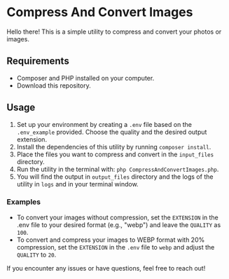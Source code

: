 # Compress And Convert Images
Hello there! This is a simple utility to compress and convert your photos or images.

## Requirements
- Composer and PHP installed on your computer.
- Download this repository.

## Usage
1. Set up your environment by creating a `.env` file based on the `.env_example` provided. Choose the quality and the desired output extension.
2. Install the dependencies of this utility by running `composer install`.
3. Place the files you want to compress and convert in the `input_files` directory.
4. Run the utility in the terminal with: `php CompressAndConvertImages.php`.
5. You will find the output in `output_files` directory and the logs of the utility in `logs` and in your terminal window.

### Examples
- To convert your images without compression, set the `EXTENSION` in the .env file to your desired format (e.g., "webp") and leave the `QUALITY` as `100`.
- To convert and compress your images to WEBP format with 20% compression, set the `EXTENSION` in the `.env` file to `webp` and adjust the `QUALITY` to `20`.

If you encounter any issues or have questions, feel free to reach out!
